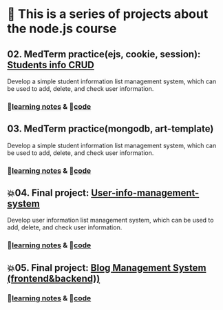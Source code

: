 # 🚀 This is a series of projects about the node.js course



## 02. MedTerm practice(ejs, cookie, session): [Students info CRUD](https://github.com/itsyuimorii/Tokyo-stack-projects/tree/main/midterm_practice)

Develop a simple student information list management system, which can be used to add, delete, and check user information.

### 📝[learning notes](https://github.com/itsyuimorii/Tokyo-stack-projects/blob/main/02.Midterm_practice/README.md) & 🤖[code](https://github.com/itsyuimorii/Tokyo-stack-projects/tree/main/02.Midterm_practice/14-Express-session)





## 03. MedTerm practice(mongodb, art-template)

Develop a simple student information list management system, which can be used to add, delete, and check user information.

### 📝[learning notes](https://github.com/itsyuimorii/Tokyo-stack-projects/blob/main/03.Midterm_practice(with%20mongodb)/README.md) & 🤖[code](https://github.com/itsyuimorii/Tokyo-stack-projects/tree/main/03.Midterm_practice(with%20mongodb)/day05_student_Info_Practice) 





## 💥04. Final project: [User-info-management-system](https://github.com/itsyuimorii/Tokyo-stack-projects/tree/main/04.FinalProject-User-info-management-system)

Develop user information list management system, which can be used to add, delete, and check user information.

### 📝[learning notes](https://github.com/itsyuimorii/Tokyo-stack-projects/blob/main/04.FinalProject-User-info-management-system/README.md) & 🤖[code](https://github.com/itsyuimorii/Tokyo-stack-projects/tree/main/04.FinalProject-User-info-management-system/code)



## 💥05. Final project: [Blog Management System (frontend&backend))](https://github.com/itsyuimorii/Tokyo-stack-projects/tree/main/05.FinalProject-blog_system)

### 📝[learning notes](https://github.com/itsyuimorii/Tokyo-stack-projects/blob/main/05.FinalProject-blog_management_system/README.md) & 🤖[code](https://github.com/itsyuimorii/Tokyo-stack-projects/tree/main/05.FinalProject-blog_management_system)
